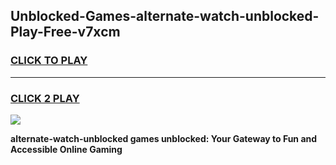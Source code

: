 
## Unblocked-Games-alternate-watch-unblocked-Play-Free-v7xcm
<h3>
<a href="https://premium76.site?title=alternate-watch-unblocked&ref=18A1">CLICK TO PLAY</a></h3>
<hr>

<h3>
<a href="https://premium76.site?title=alternate-watch-unblocked&ref=18A1">CLICK 2 PLAY</a>
  
</h3>

<a href="https://premium76.site?title=alternate-watch-unblocked&ref=18A1"><img src="https://clearcache.store/games.png"></a>


**alternate-watch-unblocked games unblocked: Your Gateway to Fun and Accessible Online Gaming**
